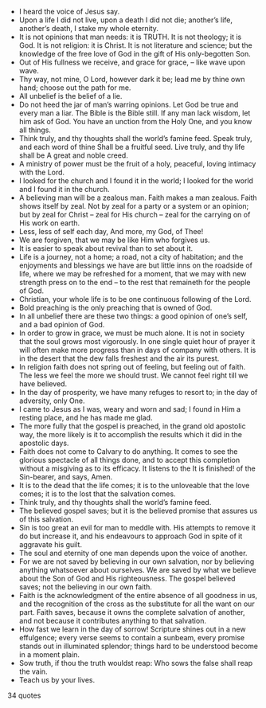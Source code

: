  - I heard the voice of Jesus say.
 - Upon a life I did not live, upon a death I did not die; another’s life, another’s death, I stake my whole eternity.
 - It is not opinions that man needs: it is TRUTH. It is not theology; it is God. It is not religion: it is Christ. It is not literature and science; but the knowledge of the free love of God in the gift of His only-begotten Son.
 - Out of His fullness we receive, and grace for grace, – like wave upon wave.
 - Thy way, not mine, O Lord, however dark it be; lead me by thine own hand; choose out the path for me.
 - All unbelief is the belief of a lie.
 - Do not heed the jar of man’s warring opinions. Let God be true and every man a liar. The Bible is the Bible still. If any man lack wisdom, let him ask of God. You have an unction from the Holy One, and you know all things.
 - Think truly, and thy thoughts shall the world’s famine feed. Speak truly, and each word of thine Shall be a fruitful seed. Live truly, and thy life shall be A great and noble creed.
 - A ministry of power must be the fruit of a holy, peaceful, loving intimacy with the Lord.
 - I looked for the church and I found it in the world; I looked for the world and I found it in the church.
 - A believing man will be a zealous man. Faith makes a man zealous. Faith shows itself by zeal. Not by zeal for a party or a system or an opinion; but by zeal for Christ – zeal for His church – zeal for the carrying on of His work on earth.
 - Less, less of self each day, And more, my God, of Thee!
 - We are forgiven, that we may be like Him who forgives us.
 - It is easier to speak about revival than to set about it.
 - Life is a journey, not a home; a road, not a city of habitation; and the enjoyments and blessings we have are but little inns on the roadside of life, where we may be refreshed for a moment, that we may with new strength press on to the end – to the rest that remaineth for the people of God.
 - Christian, your whole life is to be one continuous following of the Lord.
 - Bold preaching is the only preaching that is owned of God.
 - In all unbelief there are these two things: a good opinion of one’s self, and a bad opinion of God.
 - In order to grow in grace, we must be much alone. It is not in society that the soul grows most vigorously. In one single quiet hour of prayer it will often make more progress than in days of company with others. It is in the desert that the dew falls freshest and the air its purest.
 - In religion faith does not spring out of feeling, but feeling out of faith. The less we feel the more we should trust. We cannot feel right till we have believed.
 - In the day of prosperity, we have many refuges to resort to; in the day of adversity, only One.
 - I came to Jesus as I was, weary and worn and sad; I found in Him a resting place, and he has made me glad.
 - The more fully that the gospel is preached, in the grand old apostolic way, the more likely is it to accomplish the results which it did in the apostolic days.
 - Faith does not come to Calvary to do anything. It comes to see the glorious spectacle of all things done, and to accept this completion without a misgiving as to its efficacy. It listens to the It is finished! of the Sin-bearer, and says, Amen.
 - It is to the dead that the life comes; it is to the unloveable that the love comes; it is to the lost that the salvation comes.
 - Think truly, and thy thoughts shall the world’s famine feed.
 - The believed gospel saves; but it is the believed promise that assures us of this salvation.
 - Sin is too great an evil for man to meddle with. His attempts to remove it do but increase it, and his endeavours to approach God in spite of it aggravate his guilt.
 - The soul and eternity of one man depends upon the voice of another.
 - For we are not saved by believing in our own salvation, nor by believing anything whatsoever about ourselves. We are saved by what we believe about the Son of God and His righteousness. The gospel believed saves; not the believing in our own faith.
 - Faith is the acknowledgment of the entire absence of all goodness in us, and the recognition of the cross as the substitute for all the want on our part. Faith saves, because it owns the complete salvation of another, and not because it contributes anything to that salvation.
 - How fast we learn in the day of sorrow! Scripture shines out in a new effulgence; every verse seems to contain a sunbeam, every promise stands out in illuminated splendor; things hard to be understood become in a moment plain.
 - Sow truth, if thou the truth wouldst reap: Who sows the false shall reap the vain.
 - Teach us by your lives.

34 quotes